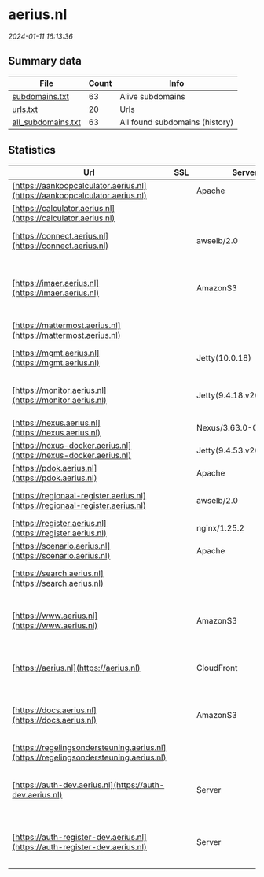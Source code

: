 # aerius.nl
*2024-01-11 16:13:36*
## Summary data


| File       | Count | Info |
|------------|-------|------|
|[subdomains.txt](/data/aerius.nl/subdomains.txt)|63|Alive subdomains|
|[urls.txt](/data/aerius.nl/urls.txt)|20|Urls|
|[all_subdomains.txt](/data/aerius.nl/all_subdomains.txt)|63|All found subdomains (history)|


## Statistics


| Url | SSL | Server | Cookie | HSTS | CSP | XFO | XXP | RP | Tech |Title |
|------------|-------|------|------|------|------|------|------|------|------|------|
|[https://aankoopcalculator.aerius.nl](https://aankoopcalculator.aerius.nl)| |Apache| |:white_check_mark: | | | | :white_check_mark: |Apache HTTP Server HSTS||
|[https://calculator.aerius.nl](https://calculator.aerius.nl)| ||:warning: |:white_check_mark: |:warning: | :white_check_mark: | | :white_check_mark: |HSTS Java|AERIUS® Calculat...|
|[https://connect.aerius.nl](https://connect.aerius.nl)| |awselb/2.0| | | | | | :white_check_mark: |Amazon ELB Amazon Web Services||
|[https://imaer.aerius.nl](https://imaer.aerius.nl)| |AmazonS3| | | | | | :white_check_mark: |Amazon CloudFront Amazon S3 Amazon Web Services HTTP/3||
|[https://mattermost.aerius.nl](https://mattermost.aerius.nl)| || | | :white_check_mark:| :white_check_mark: | | :white_check_mark: ||Mattermost|
|[https://mgmt.aerius.nl](https://mgmt.aerius.nl)| |Jetty(10.0.18)|:white_check_mark: | | | | | :white_check_mark: |Java Jenkins:2.426.2 Jetty:10.0.18||
|[https://monitor.aerius.nl](https://monitor.aerius.nl)| |Jetty(9.4.18.v20190429)| | | | | | :white_check_mark: |Java Jekyll:4.0.0 Jetty:9.4.18 Ruby|Over AERIUS Moni...|
|[https://nexus.aerius.nl](https://nexus.aerius.nl)| |Nexus/3.63.0-01 (OSS)| | | | :white_check_mark: | :white_check_mark: | :white_check_mark: ||Sonatype Nexus R...|
|[https://nexus-docker.aerius.nl](https://nexus-docker.aerius.nl)| |Jetty(9.4.53.v20231009)| | | | | | :white_check_mark: |Java Jetty:9.4.53|Error 400 Not a...|
|[https://pdok.aerius.nl](https://pdok.aerius.nl)| |Apache| |:white_check_mark: | | | | :white_check_mark: |Apache HTTP Server HSTS|403 Forbidden|
|[https://regionaal-register.aerius.nl](https://regionaal-register.aerius.nl)| |awselb/2.0| | | | | | :white_check_mark: |Amazon ELB Amazon Web Services||
|[https://register.aerius.nl](https://register.aerius.nl)| |nginx/1.25.2| | | | | | :white_check_mark: |Nginx:1.25.2||
|[https://scenario.aerius.nl](https://scenario.aerius.nl)| |Apache| |:white_check_mark: | | | | :white_check_mark: |Apache HTTP Server HSTS||
|[https://search.aerius.nl](https://search.aerius.nl)| || | | | | | :white_check_mark: ||AERIUS Search Re...|
|[https://www.aerius.nl](https://www.aerius.nl)| |AmazonS3| | | | | | :white_check_mark: |Amazon CloudFront Amazon S3 Amazon Web Services Vue.js|AERIUS | Rekenin...|
|[https://aerius.nl](https://aerius.nl)| |CloudFront| | | | | | :white_check_mark: |Amazon CloudFront Amazon Web Services||
|[https://docs.aerius.nl](https://docs.aerius.nl)| |AmazonS3| | | | | | :white_check_mark: |Amazon CloudFront Amazon S3 Amazon Web Services||
|[https://regelingsondersteuning.aerius.nl](https://regelingsondersteuning.aerius.nl)| ||:warning: |:white_check_mark: |:warning: | :white_check_mark: | | :white_check_mark: |HSTS Java|AERIUS® Check|
|[https://auth-dev.aerius.nl](https://auth-dev.aerius.nl)| |Server|:white_check_mark: |:white_check_mark: | | :white_check_mark: | :white_check_mark: | :white_check_mark: |Amazon CloudFront Amazon Web Services Bootstrap HSTS|Signin|
|[https://auth-register-dev.aerius.nl](https://auth-register-dev.aerius.nl)| |Server|:white_check_mark: |:white_check_mark: | | :white_check_mark: | :white_check_mark: | :white_check_mark: |Amazon CloudFront Amazon Web Services Bootstrap HSTS|Signin|